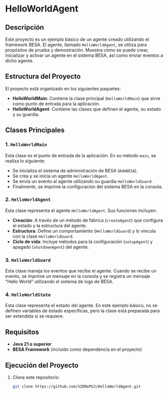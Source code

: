 # HelloWorldAgent

## Descripción

Este proyecto es un ejemplo básico de un agente creado utilizando el framework BESA. El agente, llamado `HelloWorldAgent`, se utiliza para propósitos de prueba y demostración. Muestra cómo se puede crear, inicializar y activar un agente en el sistema BESA, así como enviar eventos a dicho agente.

## Estructura del Proyecto

El proyecto está organizado en los siguientes paquetes:

- **HelloWorldMain**: Contiene la clase principal (`HelloWorldMain`) que sirve como punto de entrada para la aplicación.
- **HelloWorldAgent**: Contiene las clases que definen el agente, su estado y su guardia.

## Clases Principales

### 1. `HelloWorldMain`

Esta clase es el punto de entrada de la aplicación. En su método `main`, se realiza lo siguiente:
- Se inicializa el sistema de administración de BESA (`AdmBESA`).
- Se crea y se inicia un agente `HelloWorldAgent`.
- Se envía un evento al agente utilizando su guardia `HelloWorldGuard`.
- Finalmente, se imprime la configuración del sistema BESA en la consola.

### 2. `HelloWorldAgent`

Esta clase representa el agente `HelloWorldAgent`. Sus funciones incluyen:
- **Creación**: A través de un método de fábrica (`createAgent`) que configura el estado y la estructura del agente.
- **Estructura**: Define un comportamiento (`HelloWorldGuard`) y lo vincula con la clase `HelloWorldGuard`.
- **Ciclo de vida**: Incluye métodos para la configuración (`setupAgent`) y apagado (`shutdownAgent`) del agente.

### 3. `HelloWorldGuard`

Esta clase maneja los eventos que recibe el agente. Cuando se recibe un evento, se imprime un mensaje en la consola y se registra un mensaje "Hello World" utilizando el sistema de logs de BESA.

### 4. `HelloWorldState`

Esta clase representa el estado del agente. En este ejemplo básico, no se definen variables de estado específicas, pero la clase está preparada para ser extendida si se requiere.

## Requisitos

- **Java 21 o superior**
- **BESA Framework** (incluido como dependencia en el proyecto)

## Ejecución del Proyecto

1. Clona este repositorio:
   ```bash
   git clone https://github.com/SIDRePUJ/HelloWorldAgent.git
